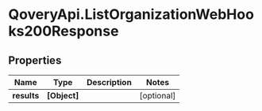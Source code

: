 # QoveryApi.ListOrganizationWebHooks200Response

## Properties

Name | Type | Description | Notes
------------ | ------------- | ------------- | -------------
**results** | **[Object]** |  | [optional] 


